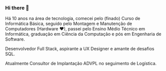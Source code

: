 ### Hi there 👋

Há 10 anos na área de tecnologia, comecei pelo (finado) Curso de Informática Básica, seguido pelo Montagem e Manutenção de Computadores (Hardware ♥), passei pelo Ensino Médio Técnico em Informática, graduação em Ciência da Computação e pós em Engenharia de Software.

Desenvolvedor Full Stack, aspirante a UX Designer e amante de desafios SQL.

Atualmente Consultor de Implantação ADVPL no seguimento de Logística.


<!--
**lucasrodriz/lucasrodriz** is a ✨ _special_ ✨ repository because its `README.md` (this file) appears on your GitHub profile.

Here are some ideas to get you started:

- 🔭 I’m currently working on ...
- 🌱 I’m currently learning ...
- 👯 I’m looking to collaborate on ...
- 🤔 I’m looking for help with ...
- 💬 Ask me about ...
- 📫 How to reach me: ...
- 😄 Pronouns: ...
- ⚡ Fun fact: ...
-->
